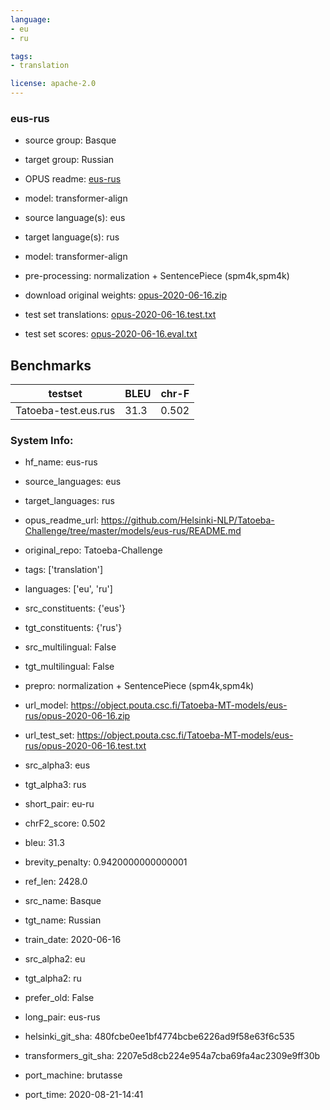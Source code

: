 ```yaml
---
language: 
- eu
- ru

tags:
- translation

license: apache-2.0
---
```


### eus-rus

* source group: Basque 
* target group: Russian 
*  OPUS readme: [eus-rus](https://github.com/Helsinki-NLP/Tatoeba-Challenge/tree/master/models/eus-rus/README.md)

*  model: transformer-align
* source language(s): eus
* target language(s): rus
* model: transformer-align
* pre-processing: normalization + SentencePiece (spm4k,spm4k)
* download original weights: [opus-2020-06-16.zip](https://object.pouta.csc.fi/Tatoeba-MT-models/eus-rus/opus-2020-06-16.zip)
* test set translations: [opus-2020-06-16.test.txt](https://object.pouta.csc.fi/Tatoeba-MT-models/eus-rus/opus-2020-06-16.test.txt)
* test set scores: [opus-2020-06-16.eval.txt](https://object.pouta.csc.fi/Tatoeba-MT-models/eus-rus/opus-2020-06-16.eval.txt)

## Benchmarks

| testset               | BLEU  | chr-F |
|-----------------------|-------|-------|
| Tatoeba-test.eus.rus 	| 31.3 	| 0.502 |


### System Info: 
- hf_name: eus-rus

- source_languages: eus

- target_languages: rus

- opus_readme_url: https://github.com/Helsinki-NLP/Tatoeba-Challenge/tree/master/models/eus-rus/README.md

- original_repo: Tatoeba-Challenge

- tags: ['translation']

- languages: ['eu', 'ru']

- src_constituents: {'eus'}

- tgt_constituents: {'rus'}

- src_multilingual: False

- tgt_multilingual: False

- prepro:  normalization + SentencePiece (spm4k,spm4k)

- url_model: https://object.pouta.csc.fi/Tatoeba-MT-models/eus-rus/opus-2020-06-16.zip

- url_test_set: https://object.pouta.csc.fi/Tatoeba-MT-models/eus-rus/opus-2020-06-16.test.txt

- src_alpha3: eus

- tgt_alpha3: rus

- short_pair: eu-ru

- chrF2_score: 0.502

- bleu: 31.3

- brevity_penalty: 0.9420000000000001

- ref_len: 2428.0

- src_name: Basque

- tgt_name: Russian

- train_date: 2020-06-16

- src_alpha2: eu

- tgt_alpha2: ru

- prefer_old: False

- long_pair: eus-rus

- helsinki_git_sha: 480fcbe0ee1bf4774bcbe6226ad9f58e63f6c535

- transformers_git_sha: 2207e5d8cb224e954a7cba69fa4ac2309e9ff30b

- port_machine: brutasse

- port_time: 2020-08-21-14:41